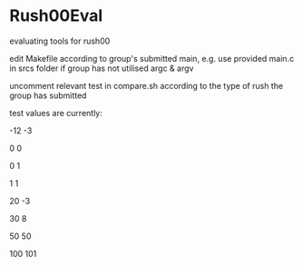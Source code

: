 # Rush00Eval
evaluating tools for rush00

edit Makefile according to group's submitted main, 
e.g. use provided main.c in srcs folder if group has not utilised argc & argv

uncomment relevant test in compare.sh according to the type of rush the group has submitted

test values are currently:

-12 -3

0 0

0 1

1 1

20 -3

30 8

50 50

100 101
